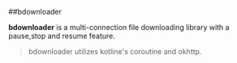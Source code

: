 ##bdownloader

**bdownloader** is a multi-connection file downloading library with a pause,stop and resume feature.

>bdownloader utilizes kotline's coroutine and okhttp.